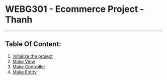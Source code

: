 
# WEBG301 - Ecommerce Project - Thanh
------
## Table Of Content:
1. [Initialize the project](#introduction)
2. [Make View](#view)
2. [Make Controller](#controller)
4. [Make Entity](#entity)